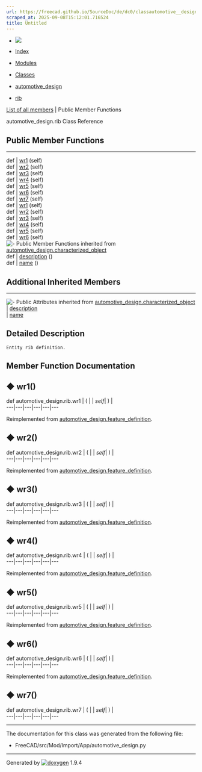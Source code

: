 ```yaml
---
url: https://freecad.github.io/SourceDoc/de/dc0/classautomotive__design_1_1rib.html
scraped_at: 2025-09-08T15:12:01.716524
title: Untitled
---
```


  * [ ![](https://www.freecad.org/svg/logo-freecad.svg) ](https://freecadweb.org "FreeCAD")
  * [Index](../../index.html "Index")
  * [Modules](../../modules.html "Modules list")
  * [Classes](../../annotated.html "Annotated list")

  * [automotive_design](../../d4/ddf/namespaceautomotive__design.html)
  * [rib](../../de/dc0/classautomotive__design_1_1rib.html)

[List of all members](../../d2/d16/classautomotive__design_1_1rib-members.html) | Public Member Functions

automotive_design.rib Class Reference

##  Public Member Functions  
  
---  
def | [wr1](../../de/dc0/classautomotive__design_1_1rib.html#abfd665fe9bed836b6860580d2edbda95) (self)  
def | [wr2](../../de/dc0/classautomotive__design_1_1rib.html#ad7e5fa0fd1c6503a8b38bdfcf0d5b767) (self)  
def | [wr3](../../de/dc0/classautomotive__design_1_1rib.html#a0fe5815f4c5d98b6d905a85e6693a4d9) (self)  
def | [wr4](../../de/dc0/classautomotive__design_1_1rib.html#a8985d7cb4ce0e63ff560dee49b1be56a) (self)  
def | [wr5](../../de/dc0/classautomotive__design_1_1rib.html#a151995780749aae68b645a8077727277) (self)  
def | [wr6](../../de/dc0/classautomotive__design_1_1rib.html#a98dcd530a7a8f3ed515b4c93730ddacf) (self)  
def | [wr7](../../de/dc0/classautomotive__design_1_1rib.html#ab03a3ca26731fbad362bc02c5a6a1e79) (self)  
def | [wr1](../../d3/dfb/classautomotive__design_1_1feature__definition.html#a92407bcd4758e436063b80bf387b4ad3) (self)  
def | [wr2](../../d3/dfb/classautomotive__design_1_1feature__definition.html#a4156a8adc8e4c289b45353a1fa929498) (self)  
def | [wr3](../../d3/dfb/classautomotive__design_1_1feature__definition.html#a15de671bc3f6f86a4ca9389d8c123e7e) (self)  
def | [wr4](../../d3/dfb/classautomotive__design_1_1feature__definition.html#a49b6a3e5e7595418f491f1e2ca458bce) (self)  
def | [wr5](../../d3/dfb/classautomotive__design_1_1feature__definition.html#a35b2887a3b6f678a5a66030e98b96688) (self)  
def | [wr6](../../d3/dfb/classautomotive__design_1_1feature__definition.html#a8f5db23d29552f91c5905ed80b279cf2) (self)  
![-](../../closed.png) Public Member Functions inherited from
[automotive_design.characterized_object](../../db/d3b/classautomotive__design_1_1characterized__object.html)  
def | [description](../../db/d3b/classautomotive__design_1_1characterized__object.html#a17dd543300fffba362a4b2e5730ae6b7) ()  
def | [name](../../db/d3b/classautomotive__design_1_1characterized__object.html#a6d89b5ffa630d8ea73bc698b0afa41de) ()  
  
##  Additional Inherited Members  
  
---  
![-](../../closed.png) Public Attributes inherited from
[automotive_design.characterized_object](../../db/d3b/classautomotive__design_1_1characterized__object.html)  
|
[description](../../db/d3b/classautomotive__design_1_1characterized__object.html#a4839bffcdba4a07cdadd0d2c64b0012b)  
|
[name](../../db/d3b/classautomotive__design_1_1characterized__object.html#afeb3fe7e8a6ac29d07dfeaf631417d8f)  
  
## Detailed Description

    
    
    Entity rib definition.

## Member Function Documentation

## ◆ wr1()

def automotive_design.rib.wr1  | ( |  | _self_| ) |   
---|---|---|---|---|---  
  
Reimplemented from
[automotive_design.feature_definition](../../d3/dfb/classautomotive__design_1_1feature__definition.html#a92407bcd4758e436063b80bf387b4ad3).

## ◆ wr2()

def automotive_design.rib.wr2  | ( |  | _self_| ) |   
---|---|---|---|---|---  
  
Reimplemented from
[automotive_design.feature_definition](../../d3/dfb/classautomotive__design_1_1feature__definition.html#a4156a8adc8e4c289b45353a1fa929498).

## ◆ wr3()

def automotive_design.rib.wr3  | ( |  | _self_| ) |   
---|---|---|---|---|---  
  
Reimplemented from
[automotive_design.feature_definition](../../d3/dfb/classautomotive__design_1_1feature__definition.html#a15de671bc3f6f86a4ca9389d8c123e7e).

## ◆ wr4()

def automotive_design.rib.wr4  | ( |  | _self_| ) |   
---|---|---|---|---|---  
  
Reimplemented from
[automotive_design.feature_definition](../../d3/dfb/classautomotive__design_1_1feature__definition.html#a49b6a3e5e7595418f491f1e2ca458bce).

## ◆ wr5()

def automotive_design.rib.wr5  | ( |  | _self_| ) |   
---|---|---|---|---|---  
  
Reimplemented from
[automotive_design.feature_definition](../../d3/dfb/classautomotive__design_1_1feature__definition.html#a35b2887a3b6f678a5a66030e98b96688).

## ◆ wr6()

def automotive_design.rib.wr6  | ( |  | _self_| ) |   
---|---|---|---|---|---  
  
Reimplemented from
[automotive_design.feature_definition](../../d3/dfb/classautomotive__design_1_1feature__definition.html#a8f5db23d29552f91c5905ed80b279cf2).

## ◆ wr7()

def automotive_design.rib.wr7  | ( |  | _self_| ) |   
---|---|---|---|---|---  
  
* * *

The documentation for this class was generated from the following file:

  * FreeCAD/src/Mod/Import/App/automotive_design.py

* * *

Generated by
[![doxygen](../../doxygen.svg)](https://www.doxygen.org/index.html) 1.9.4

